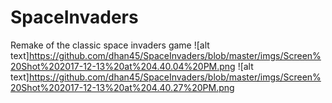 # SpaceInvaders
Remake of the classic space invaders game
![alt text]https://github.com/dhan45/SpaceInvaders/blob/master/imgs/Screen%20Shot%202017-12-13%20at%204.40.04%20PM.png
![alt text]https://github.com/dhan45/SpaceInvaders/blob/master/imgs/Screen%20Shot%202017-12-13%20at%204.40.27%20PM.png

